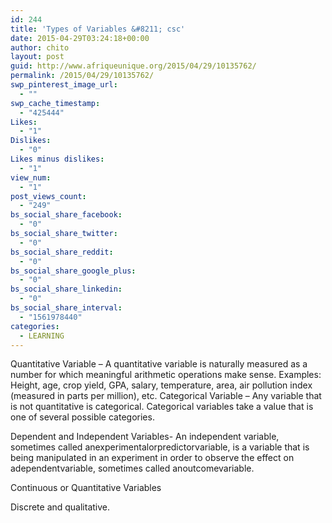 ```yaml
---
id: 244
title: 'Types of Variables &#8211; csc'
date: 2015-04-29T03:24:18+00:00
author: chito
layout: post
guid: http://www.afriqueunique.org/2015/04/29/10135762/
permalink: /2015/04/29/10135762/
swp_pinterest_image_url:
  - ""
swp_cache_timestamp:
  - "425444"
Likes:
  - "1"
Dislikes:
  - "0"
Likes minus dislikes:
  - "1"
view_num:
  - "1"
post_views_count:
  - "249"
bs_social_share_facebook:
  - "0"
bs_social_share_twitter:
  - "0"
bs_social_share_reddit:
  - "0"
bs_social_share_google_plus:
  - "0"
bs_social_share_linkedin:
  - "0"
bs_social_share_interval:
  - "1561978440"
categories:
  - LEARNING
---
```

Quantitative Variable &#8211; A quantitative variable is naturally measured as a number for which meaningful arithmetic operations make sense. Examples: Height, age, crop yield, GPA, salary, temperature, area, air pollution index (measured in parts per million), etc. Categorical Variable &#8211; Any variable that is not quantitative is categorical. Categorical variables take a value that is one of several possible categories.

Dependent and Independent Variables- An independent variable, sometimes called anexperimentalorpredictorvariable, is a variable that is being manipulated in an experiment in order to observe the effect on adependentvariable, sometimes called anoutcomevariable.

Continuous or Quantitative Variables

Discrete and qualitative.